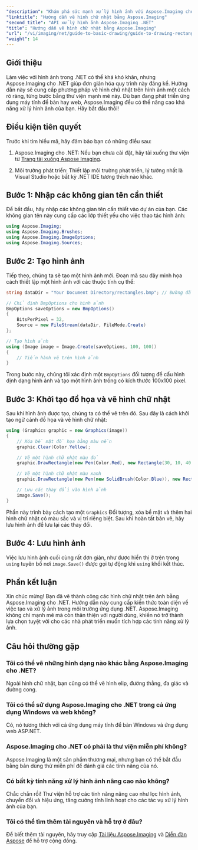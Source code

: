 ```yaml
---
"description": "Khám phá sức mạnh xử lý hình ảnh với Aspose.Imaging cho .NET trong hướng dẫn toàn diện này. Tìm hiểu cách tạo và thao tác hình ảnh, đặc biệt tập trung vào việc vẽ hình chữ nhật với màu sắc và kích thước tùy chỉnh."
"linktitle": "Hướng dẫn vẽ hình chữ nhật bằng Aspose.Imaging"
"second_title": "API xử lý hình ảnh Aspose.Imaging .NET"
"title": "Hướng dẫn vẽ hình chữ nhật bằng Aspose.Imaging"
"url": "/vi/imaging/net/guide-to-basic-drawing/guide-to-drawing-rectangle/"
"weight": 14
---
```


## Giới thiệu

Làm việc với hình ảnh trong .NET có thể khá khó khăn, nhưng Aspose.Imaging cho .NET giúp đơn giản hóa quy trình này đáng kể. Hướng dẫn này sẽ cung cấp phương pháp vẽ hình chữ nhật trên hình ảnh một cách rõ ràng, từng bước bằng thư viện mạnh mẽ này. Dù bạn đang phát triển ứng dụng máy tính để bàn hay web, Aspose.Imaging đều có thể nâng cao khả năng xử lý hình ảnh của bạn. Hãy bắt đầu thôi!

## Điều kiện tiên quyết

Trước khi tìm hiểu mã, hãy đảm bảo bạn có những điều sau:

1. Aspose.Imaging cho .NET: Nếu bạn chưa cài đặt, hãy tải xuống thư viện từ [Trang tải xuống Aspose Imaging](https://releases.aspose.com/imaging/net/).

2. Môi trường phát triển: Thiết lập môi trường phát triển, lý tưởng nhất là Visual Studio hoặc bất kỳ .NET IDE tương thích nào khác.

## Bước 1: Nhập các không gian tên cần thiết

Để bắt đầu, hãy nhập các không gian tên cần thiết vào dự án của bạn. Các không gian tên này cung cấp các lớp thiết yếu cho việc thao tác hình ảnh:

```csharp
using Aspose.Imaging;
using Aspose.Imaging.Brushes;
using Aspose.Imaging.ImageOptions;
using Aspose.Imaging.Sources;
```

## Bước 2: Tạo hình ảnh

Tiếp theo, chúng ta sẽ tạo một hình ảnh mới. Đoạn mã sau đây minh họa cách thiết lập một hình ảnh với các thuộc tính cụ thể:

```csharp
string dataDir = "Your Document Directory/rectangles.bmp"; // Đường dẫn nơi hình ảnh sẽ được lưu

// Chỉ định BmpOptions cho hình ảnh
BmpOptions saveOptions = new BmpOptions()
{
    BitsPerPixel = 32,
    Source = new FileStream(dataDir, FileMode.Create)
};

// Tạo hình ảnh
using (Image image = Image.Create(saveOptions, 100, 100))
{
    // Tiến hành vẽ trên hình ảnh
}
```

Trong bước này, chúng tôi xác định một `BmpOptions` đối tượng để cấu hình định dạng hình ảnh và tạo một hình ảnh trống có kích thước 100x100 pixel.

## Bước 3: Khởi tạo đồ họa và vẽ hình chữ nhật

Sau khi hình ảnh được tạo, chúng ta có thể vẽ trên đó. Sau đây là cách khởi tạo ngữ cảnh đồ họa và vẽ hình chữ nhật:

```csharp
using (Graphics graphic = new Graphics(image))
{
    // Xóa bề mặt đồ họa bằng màu nền
    graphic.Clear(Color.Yellow);

    // Vẽ một hình chữ nhật màu đỏ
    graphic.DrawRectangle(new Pen(Color.Red), new Rectangle(30, 10, 40, 80));

    // Vẽ một hình chữ nhật màu xanh
    graphic.DrawRectangle(new Pen(new SolidBrush(Color.Blue)), new Rectangle(10, 30, 80, 40));

    // Lưu các thay đổi vào hình ảnh
    image.Save();
}
```

Phần này trình bày cách tạo một `Graphics` Đối tượng, xóa bề mặt và thêm hai hình chữ nhật có màu sắc và vị trí riêng biệt. Sau khi hoàn tất bản vẽ, hãy lưu hình ảnh để lưu lại các thay đổi.

## Bước 4: Lưu hình ảnh

Việc lưu hình ảnh cuối cùng rất đơn giản, như được hiển thị ở trên trong `using` tuyên bố nơi `image.Save()` được gọi tự động khi `using` khối kết thúc.

## Phần kết luận

Xin chúc mừng! Bạn đã vẽ thành công các hình chữ nhật trên ảnh bằng Aspose.Imaging cho .NET. Hướng dẫn này cung cấp kiến thức toàn diện về việc tạo và xử lý ảnh trong môi trường ứng dụng .NET. Aspose.Imaging không chỉ mạnh mẽ mà còn thân thiện với người dùng, khiến nó trở thành lựa chọn tuyệt vời cho các nhà phát triển muốn tích hợp các tính năng xử lý ảnh.

## Câu hỏi thường gặp

### Tôi có thể vẽ những hình dạng nào khác bằng Aspose.Imaging cho .NET?
Ngoài hình chữ nhật, bạn cũng có thể vẽ hình elip, đường thẳng, đa giác và đường cong.

### Tôi có thể sử dụng Aspose.Imaging cho .NET trong cả ứng dụng Windows và web không?
Có, nó tương thích với cả ứng dụng máy tính để bàn Windows và ứng dụng web ASP.NET.

### Aspose.Imaging cho .NET có phải là thư viện miễn phí không?
Aspose.Imaging là một sản phẩm thương mại, nhưng bạn có thể bắt đầu bằng bản dùng thử miễn phí để đánh giá các tính năng của nó.

### Có bất kỳ tính năng xử lý hình ảnh nâng cao nào không?
Chắc chắn rồi! Thư viện hỗ trợ các tính năng nâng cao như lọc hình ảnh, chuyển đổi và hiệu ứng, tăng cường tính linh hoạt cho các tác vụ xử lý hình ảnh của bạn.

### Tôi có thể tìm thêm tài nguyên và hỗ trợ ở đâu?
Để biết thêm tài nguyên, hãy truy cập [Tài liệu Aspose.Imaging](https://reference.aspose.com/imaging/net/) và [Diễn đàn Aspose](https://forum.aspose.com/) để hỗ trợ cộng đồng.